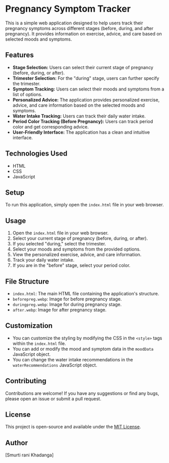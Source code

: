# Pregnancy Symptom Tracker

This is a simple web application designed to help users track their pregnancy symptoms across different stages (before, during, and after pregnancy). It provides information on exercise, advice, and care based on selected moods and symptoms.

## Features

-   **Stage Selection:** Users can select their current stage of pregnancy (before, during, or after).
-   **Trimester Selection:** For the "during" stage, users can further specify the trimester.
-   **Symptom Tracking:** Users can select their moods and symptoms from a list of options.
-   **Personalized Advice:** The application provides personalized exercise, advice, and care information based on the selected moods and symptoms.
-   **Water Intake Tracking:** Users can track their daily water intake.
-   **Period Color Tracking (Before Pregnancy):** Users can track period color and get corresponding advice.
-   **User-Friendly Interface:** The application has a clean and intuitive interface.

## Technologies Used

-   HTML
-   CSS
-   JavaScript

## Setup

To run this application, simply open the `index.html` file in your web browser.

## Usage

1.  Open the `index.html` file in your web browser.
2.  Select your current stage of pregnancy (before, during, or after).
3.  If you selected "during," select the trimester.
4.  Select your moods and symptoms from the provided options.
5.  View the personalized exercise, advice, and care information.
6.  Track your daily water intake.
7.  If you are in the "before" stage, select your period color.

## File Structure

-   `index.html`: The main HTML file containing the application's structure.
-   `beforepreg.webp`: Image for before pregnancy stage.
-   `duringpreg.webp`: Image for during pregnancy stage.
-   `after.webp`: Image for after pregnancy stage.

## Customization

-   You can customize the styling by modifying the CSS in the `<style>` tags within the `index.html` file.
-   You can add or modify the mood and symptom data in the `moodData` JavaScript object.
-   You can change the water intake recommendations in the `waterRecommendations` JavaScript object.

## Contributing

Contributions are welcome! If you have any suggestions or find any bugs, please open an issue or submit a pull request.

## License

This project is open-source and available under the [MIT License](LICENSE).

## Author

[Smurti rani Khadanga]
